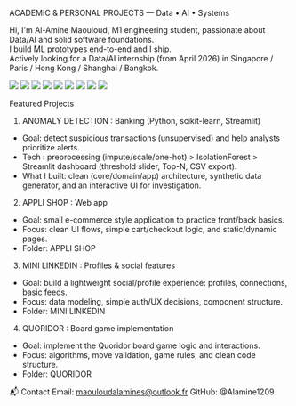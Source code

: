 ACADEMIC & PERSONAL PROJECTS — Data • AI • Systems

Hi, I'm Al-Amine Maouloud, M1 engineering student, passionate about Data/AI and solid software foundations.  
I build ML prototypes end-to-end and I ship.  
Actively looking for a Data/AI internship (from April 2026) in Singapore / Paris / Hong Kong / Shanghai / Bangkok.

<p align="left">
  <a href="#"><img src="https://img.shields.io/badge/Python-3.11+-3776AB?logo=python&logoColor=white" /></a>
  <a href="#"><img src="https://img.shields.io/badge/scikit--learn-ML-F7931E?logo=scikitlearn&logoColor=white" /></a>
  <a href="#"><img src="https://img.shields.io/badge/Streamlit-App-FF4B4B?logo=streamlit&logoColor=white" /></a>
  <a href="#"><img src="https://img.shields.io/badge/Pandas-Data-150458?logo=pandas&logoColor=white" /></a>
  <a href="#"><img src="https://img.shields.io/badge/SQL-Queries-336791?logo=postgresql&logoColor=white" /></a>
  <a href="#"><img src="https://img.shields.io/badge/C-Low%20level-A8B9CC?logo=c&logoColor=white" /></a>
  <a href="#"><img src="https://img.shields.io/badge/HTML%2FCSS-Web-E34F26?logo=html5&logoColor=white" /></a>
  <a href="#"><img src="https://img.shields.io/badge/Java-Basics-007396?logo=java&logoColor=white" /></a>
  <a href="#"><img src="https://img.shields.io/badge/PHP-Web-777BB4?logo=php&logoColor=white" /></a>
</p>

Featured Projects

1) ANOMALY DETECTION : Banking (Python, scikit-learn, Streamlit)
   
- Goal: detect suspicious transactions (unsupervised) and help analysts prioritize alerts.  
- Tech : preprocessing (impute/scale/one-hot) > IsolationForest > Streamlit dashboard (threshold slider, Top-N, CSV export).  
- What I built: clean (core/domain/app) architecture, synthetic data generator, and an interactive UI for investigation.

2) APPLI SHOP : Web app
   
- Goal: small e-commerce style application to practice front/back basics.
- Focus: clean UI flows, simple cart/checkout logic, and static/dynamic pages.
- Folder: APPLI SHOP

3) MINI LINKEDIN : Profiles & social features
   
- Goal: build a lightweight social/profile experience: profiles, connections, basic feeds.
- Focus: data modeling, simple auth/UX decisions, component structure.
- Folder: MINI LINKEDIN

4) QUORIDOR : Board game implementation
   
- Goal: implement the Quoridor board game logic and interactions.
- Focus: algorithms, move validation, game rules, and clean code structure.
- Folder: QUORIDOR


📬 Contact
Email: maouloudalamines@outlook.fr
GitHub: @Alamine1209



